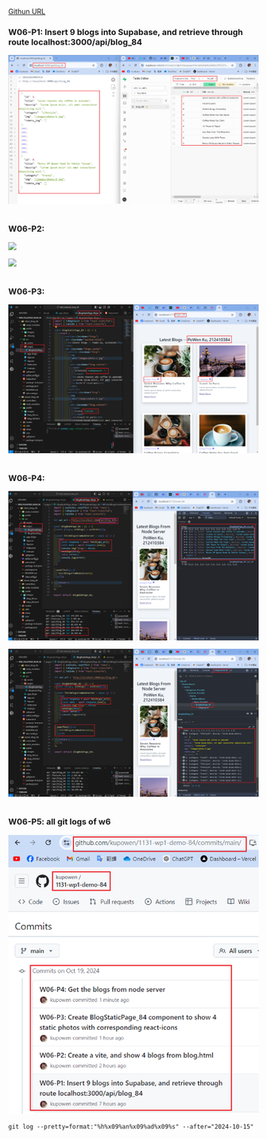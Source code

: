 [Githun URL](https://github.com/kupowen/1131-wp1-demo-84)

### W06-P1: Insert 9 blogs into Supabase, and retrieve through route localhost:3000/api/blog_84

![](w06-p1.png)

```

```

### W06-P2: 

![](w06-p2-1.png)

![](w06-p2-2.png)

```

```

### W06-P3: 

![](w06-p3.png)

```

```

### W06-P4: 

![](w06-p4-1.png)

![](w06-p4-2.png)

```

```

### W06-P5: all git logs of w6

![](w06-p5.png)

```
git log --pretty=format:"%h%x09%an%x09%ad%x09%s" --after="2024-10-15"


```